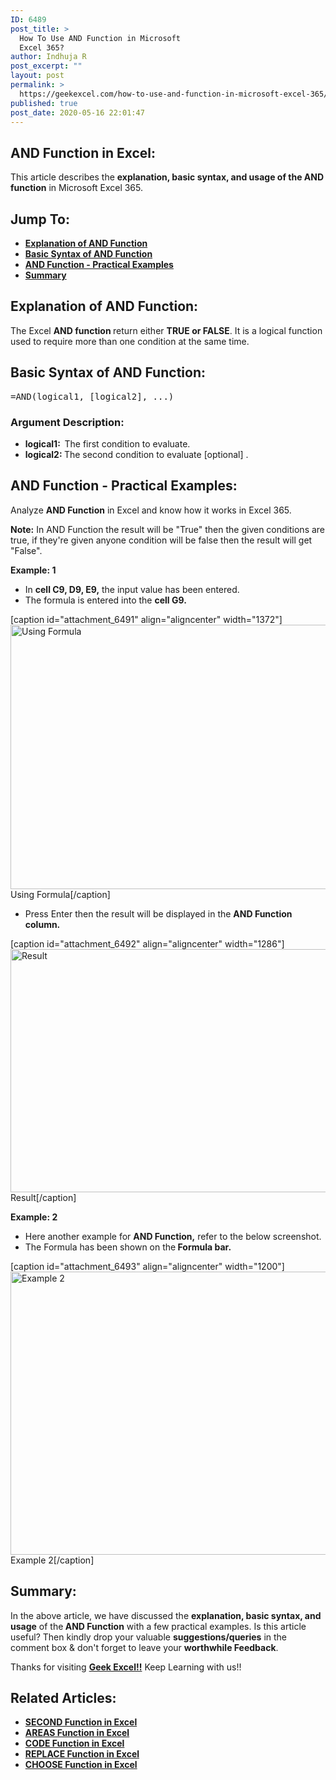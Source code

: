 ```yaml
---
ID: 6489
post_title: >
  How To Use AND Function in Microsoft
  Excel 365?
author: Indhuja R
post_excerpt: ""
layout: post
permalink: >
  https://geekexcel.com/how-to-use-and-function-in-microsoft-excel-365/
published: true
post_date: 2020-05-16 22:01:47
---
```

<h2>AND Function in Excel:</h2>
This article describes the <strong>explanation, basic syntax, and usage of the AND function</strong> in Microsoft Excel 365.
<h2>Jump To:</h2>
<ul>
 	<li><a href="#1"><strong>Explanation of AND Function</strong></a></li>
 	<li><a href="#2"><strong>Basic Syntax of AND Function</strong></a></li>
 	<li><a href="#3"><strong>AND Function - Practical Examples</strong></a></li>
 	<li><strong><a href="#4">Summary</a></strong></li>
</ul>
<h2 id="1"><strong>Explanation of AND Function:</strong></h2>
The Excel <strong>AND function </strong>return either <strong>TRUE or FALSE</strong>. It is a logical function used to require more than one condition at the same time.
<h2 id="2"><strong>Basic Syntax of AND Function:</strong></h2>
<pre>=AND(logical1, [logical2], ...)</pre>
<h3><strong>Argument Description:</strong></h3>
<ul>
 	<li><strong>logical1:  </strong>The first condition to evaluate.</li>
 	<li><strong>logical2: </strong>The second condition to evaluate [optional] .</li>
</ul>
<h2 id="3"><strong>AND Function - Practical Examples:</strong></h2>
Analyze <strong>AND Function</strong> in Excel and know how it works in Excel 365.

<strong>Note:</strong> In AND Function the result will be "True" then the given conditions are true, if they're given anyone condition will be false then the result will get "False".

<strong>Example: 1</strong>
<ul>
 	<li>In <strong>cell C9, D9, E9,</strong> the input value has been entered.</li>
 	<li>The formula is entered into the <strong>cell G9.</strong></li>
</ul>
[caption id="attachment_6491" align="aligncenter" width="1372"]<img class="wp-image-6491 size-full" src="https://geekexcel.com/wp-content/uploads/2020/05/Screenshot_1-19.png" alt="Using Formula" width="1372" height="423" /> Using Formula[/caption]
<ul>
 	<li>Press Enter then the result will be displayed in the <strong>AND Function column.</strong></li>
</ul>
[caption id="attachment_6492" align="aligncenter" width="1286"]<img class="wp-image-6492 size-full" src="https://geekexcel.com/wp-content/uploads/2020/05/Screenshot_2-14.png" alt="Result" width="1286" height="389" /> Result[/caption]

<strong>Example: 2</strong>
<ul>
 	<li>Here another example for <strong>AND Function,</strong> refer to the below screenshot.</li>
 	<li>The Formula has been shown on the<strong> Formula bar.</strong></li>
</ul>
[caption id="attachment_6493" align="aligncenter" width="1200"]<img class="wp-image-6493 size-full" src="https://geekexcel.com/wp-content/uploads/2020/05/Screenshot_3-15.png" alt="Example 2" width="1200" height="453" /> Example 2[/caption]
<h2 id="4"><strong>Summary:</strong></h2>
In the above article, we have discussed the <strong>explanation, basic syntax, and usage</strong> of the<b> AND Function</b> with a few practical examples. Is this article useful? Then kindly drop your valuable <strong>suggestions/queries</strong> in the comment box &amp; don't forget to leave your <strong>worthwhile Feedback</strong>.

Thanks for visiting <strong><a href="https://geekexcel.com/">Geek Excel!!</a></strong> Keep Learning with us!!
<h2>Related Articles:</h2>
<ul>
 	<li><a href="https://geekexcel.com/how-to-use-second-function-in-microsoft-excel-365/" rel="nofollow"><strong>SECOND Function in Excel</strong></a></li>
 	<li><a href="https://geekexcel.com/use-areas-function-in-microsoft-excel-365-in-easy-ways/" rel="nofollow"><strong>AREAS Function in Excel</strong></a></li>
 	<li><a href="https://geekexcel.com/how-to-use-code-function-in-microsoft-excel-365/" rel="nofollow"><strong>CODE Function in Excel</strong></a></li>
 	<li><a href="https://geekexcel.com/different-ways-to-replace-function-in-excel-2013/" rel="nofollow"><strong>REPLACE Function in Excel</strong></a></li>
 	<li><a href="https://geekexcel.com/how-to-use-choose-function-in-microsoft-excel-2013/" rel="nofollow"><strong>CHOOSE Function in Excel</strong></a></li>
</ul>